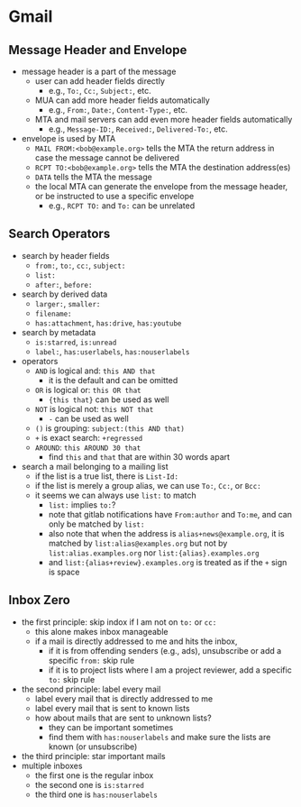 Gmail
=====

## Message Header and Envelope

- message header is a part of the message
  - user can add header fields directly
    - e.g., `To:`, `Cc:`, `Subject:`, etc.
  - MUA can add more header fields automatically
    - e.g., `From:`, `Date:`, `Content-Type:`, etc.
  - MTA and mail servers can add even more header fields automatically
    - e.g., `Message-ID:`, `Received:`, `Delivered-To:`, etc.
- envelope is used by MTA
  - `MAIL FROM:<bob@example.org>` tells the MTA the return address in case the
    message cannot be delivered
  - `RCPT TO:<bob@example.org>` tells the MTA the destination address(es)
  - `DATA` tells the MTA the message
  - the local MTA can generate the envelope from the message header, or be
    instructed to use a specific envelope
    - e.g., `RCPT TO:` and `To:` can be unrelated

## Search Operators

- search by header fields
  - `from:`, `to:`, `cc:`, `subject:`
  - `list:`
  - `after:`, `before:`
- search by derived data
  - `larger:`, `smaller:`
  - `filename:`
  - `has:attachment`, `has:drive`, `has:youtube`
- search by metadata
  - `is:starred`, `is:unread`
  - `label:`, `has:userlabels`, `has:nouserlabels`
- operators
  - `AND` is logical and: `this AND that`
    - it is the default and can be omitted
  - `OR` is logical or: `this OR that`
    - `{this that}` can be used as well
  - `NOT` is logical not: `this NOT that`
    - `-` can be used as well
  - `()` is grouping: `subject:(this AND that)`
  - `+` is exact search: `+regressed`
  - `AROUND`: `this AROUND 30 that`
    - find `this` and `that` that are within 30 words apart
- search a mail belonging to a mailing list
  - if the list is a true list, there is `List-Id:`
  - if the list is merely a group alias, we can use `To:`, `Cc:`, or `Bcc:`
  - it seems we can always use `list:` to match
    - `list:` implies `to:`?
    - note that gitlab notifications have `From:author` and `To:me`, and can
      only be matched by `list:`
    - also note that when the address is `alias+news@example.org`, it is
      matched by `list:alias@examples.org` but not by
      `list:alias.examples.org` nor `list:{alias}.examples.org`
     - and `list:{alias+review}.examples.org` is treated as if the `+` sign is
       space

## Inbox Zero

- the first principle: skip indox if I am not on `to:` or `cc:`
  - this alone makes inbox manageable
  - if a mail is directly addressed to me and hits the inbox,
    - if it is from offending senders (e.g., ads), unsubscribe or add a
      specific `from:` skip rule
    - if it is to project lists where I am a project reviewer, add a specific
      `to:` skip rule
- the second principle: label every mail
  - label every mail that is directly addressed to me
  - label every mail that is sent to known lists
  - how about mails that are sent to unknown lists?
    - they can be important sometimes
    - find them with `has:nouserlabels` and make sure the lists are known (or
      unsubscribe)
- the third principle: star important mails
- multiple inboxes
  - the first one is the regular inbox
  - the second one is `is:starred`
  - the third one is `has:nouserlabels`

